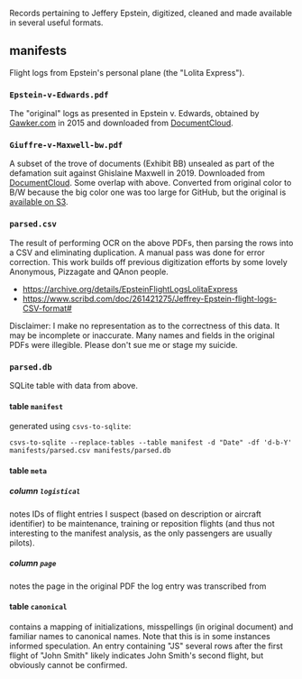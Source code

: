 Records pertaining to Jeffery Epstein, digitized, cleaned and made available in several useful formats.

## manifests
Flight logs from Epstein's personal plane (the "Lolita Express").

### `Epstein-v-Edwards.pdf`
The "original" logs as presented in Epstein v. Edwards, obtained by [Gawker.com](https://gawker.com/flight-logs-put-clinton-dershowitz-on-pedophile-billio-1681039971) in 2015 and downloaded from [DocumentCloud](https://www.documentcloud.org/documents/1507315-epstein-flight-manifests.html).

### `Giuffre-v-Maxwell-bw.pdf`
A subset of the trove of documents (Exhibit BB) unsealed as part of the defamation suit against Ghislaine Maxwell in 2019. Downloaded from [DocumentCloud](https://www.documentcloud.org/documents/6250471-Epstein-Docs.html). Some overlap with above. Converted from original color to B/W because the big color one was too large for GitHub, but the original is [available on S3](https://files.bjacobel.com/Giuffre-v-Maxwell.pdf).

### `parsed.csv`
The result of performing OCR on the above PDFs, then parsing the rows into a CSV and eliminating duplication. A manual pass was done for error correction. This work builds off previous digitization efforts by some lovely Anonymous, Pizzagate and QAnon people.
  - https://archive.org/details/EpsteinFlightLogsLolitaExpress
  - https://www.scribd.com/doc/261421275/Jeffrey-Epstein-flight-logs-CSV-format#

Disclaimer: I make no representation as to the correctness of this data. It may be incomplete or inaccurate. Many names and fields in the original PDFs were illegible. Please don't sue me or stage my suicide.

### `parsed.db`
SQLite table with data from above. 

#### table `manifest`
generated using `csvs-to-sqlite`:

```
csvs-to-sqlite --replace-tables --table manifest -d "Date" -df 'd-b-Y' manifests/parsed.csv manifests/parsed.db
```

#### table `meta`
##### column `logistical`
notes IDs of flight entries I suspect (based on description or aircraft identifier) to be maintenance, training or reposition flights (and thus not interesting to the manifest analysis, as the only passengers are usually pilots).
##### column `page`
notes the page in the original PDF the log entry was transcribed from

#### table `canonical`
contains a mapping of initializations, misspellings (in original document) and familiar names to canonical names. Note that this is in some instances informed speculation. An entry containing "JS" several rows after the first flight of "John Smith" likely indicates John Smith's second flight, but obviously cannot be confirmed.

